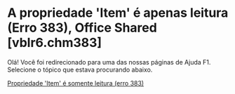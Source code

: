 
# A propriedade 'Item' é apenas leitura (Erro 383), Office Shared [vblr6.chm383]

Olá! Você foi redirecionado para uma das nossas páginas de Ajuda F1. Selecione o tópico que estava procurando abaixo.

[Propriedade 'Item' é somente leitura (erro 383)](http://msdn.microsoft.com/library/6ef3eb14-5e32-5639-e297-990184249393%28Office.15%29.aspx)
